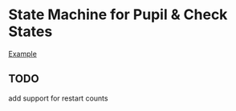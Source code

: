 # State Machine for Pupil & Check States

[Example](https://xstate.js.org/viz/?gist=1ee228df0d57d13e8d2ae0370b8cb17f)

## TODO
add support for restart counts
